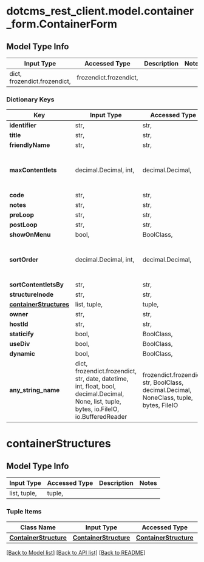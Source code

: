 # dotcms_rest_client.model.container_form.ContainerForm

## Model Type Info
Input Type | Accessed Type | Description | Notes
------------ | ------------- | ------------- | -------------
dict, frozendict.frozendict,  | frozendict.frozendict,  |  | 

### Dictionary Keys
Key | Input Type | Accessed Type | Description | Notes
------------ | ------------- | ------------- | ------------- | -------------
**identifier** | str,  | str,  |  | [optional] 
**title** | str,  | str,  |  | [optional] 
**friendlyName** | str,  | str,  |  | [optional] 
**maxContentlets** | decimal.Decimal, int,  | decimal.Decimal,  |  | [optional] value must be a 32 bit integer
**code** | str,  | str,  |  | [optional] 
**notes** | str,  | str,  |  | [optional] 
**preLoop** | str,  | str,  |  | [optional] 
**postLoop** | str,  | str,  |  | [optional] 
**showOnMenu** | bool,  | BoolClass,  |  | [optional] 
**sortOrder** | decimal.Decimal, int,  | decimal.Decimal,  |  | [optional] value must be a 32 bit integer
**sortContentletsBy** | str,  | str,  |  | [optional] 
**structureInode** | str,  | str,  |  | [optional] 
**[containerStructures](#containerStructures)** | list, tuple,  | tuple,  |  | [optional] 
**owner** | str,  | str,  |  | [optional] 
**hostId** | str,  | str,  |  | [optional] 
**staticify** | bool,  | BoolClass,  |  | [optional] 
**useDiv** | bool,  | BoolClass,  |  | [optional] 
**dynamic** | bool,  | BoolClass,  |  | [optional] 
**any_string_name** | dict, frozendict.frozendict, str, date, datetime, int, float, bool, decimal.Decimal, None, list, tuple, bytes, io.FileIO, io.BufferedReader | frozendict.frozendict, str, BoolClass, decimal.Decimal, NoneClass, tuple, bytes, FileIO | any string name can be used but the value must be the correct type | [optional]

# containerStructures

## Model Type Info
Input Type | Accessed Type | Description | Notes
------------ | ------------- | ------------- | -------------
list, tuple,  | tuple,  |  | 

### Tuple Items
Class Name | Input Type | Accessed Type | Description | Notes
------------- | ------------- | ------------- | ------------- | -------------
[**ContainerStructure**](ContainerStructure.md) | [**ContainerStructure**](ContainerStructure.md) | [**ContainerStructure**](ContainerStructure.md) |  | 

[[Back to Model list]](../../README.md#documentation-for-models) [[Back to API list]](../../README.md#documentation-for-api-endpoints) [[Back to README]](../../README.md)

